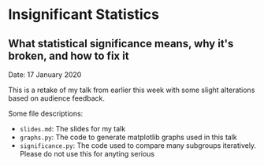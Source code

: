 # Insignificant Statistics
## What statistical significance means, why it's broken, and how to fix it

Date: 17 January 2020

This is a retake of my talk from earlier this week with some slight alterations based on audience feedback.

Some file descriptions:
- `slides.md`: The slides for my talk
- `graphs.py`: The code to generate matplotlib graphs used in this talk
- `significance.py`: The code used to compare many subgroups iteratively. Please do not use this for anyting serious
